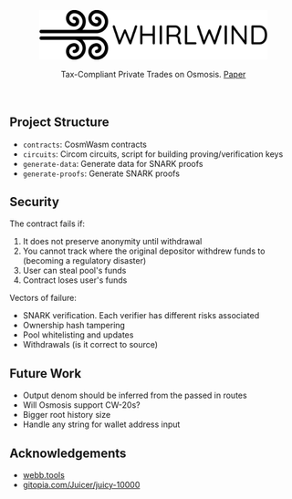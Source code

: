 <br/><br/>

<p align="center">
	<img src="/whirlwind-logo.png" width="400"/>
</p>
<p align="center">
  Tax-Compliant Private Trades on Osmosis. <a href="/papers/whirlwind.pdf">Paper</a>
<br/>
<br/>
<br/>


## Project Structure

- `contracts`: CosmWasm contracts
- `circuits`: Circom circuits, script for building proving/verification keys
- `generate-data`: Generate data for SNARK proofs
- `generate-proofs`: Generate SNARK proofs

## Security

The contract fails if:

1. It does not preserve anonymity until withdrawal
2. You cannot track where the original depositor withdrew funds to (becoming a regulatory disaster)
3. User can steal pool's funds
4. Contract loses user's funds

Vectors of failure:

- SNARK verification. Each verifier has different risks associated
- Ownership hash tampering
- Pool whitelisting and updates
- Withdrawals (is it correct to source)

## Future Work

- Output denom should be inferred from the passed in routes
- Will Osmosis support CW-20s?
- Bigger root history size
- Handle any string for wallet address input

## Acknowledgements

- [webb.tools](https://webb.tools/)
- [gitopia.com/Juicer/juicy-10000](https://gitopia.com/Juicer/juicy-10000)
